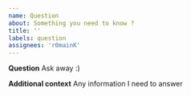 ```yaml
---
name: Question
about: Something you need to know ?
title: ''
labels: question
assignees: 'r0mainK'
---
```


**Question**
Ask away :)


**Additional context**
Any information I need to answer
